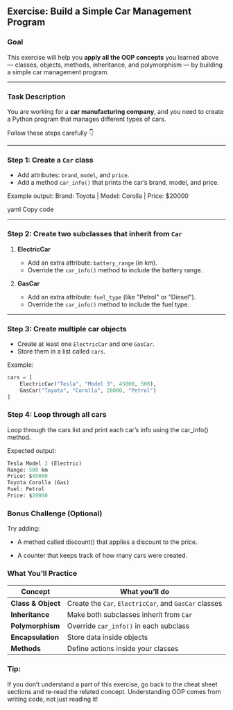 ## Exercise: Build a Simple Car Management Program

### Goal
This exercise will help you **apply all the OOP concepts** you learned above — classes, objects, methods, inheritance, and polymorphism — by building a simple car management program.

---

### Task Description

You are working for a **car manufacturing company**, and you need to create a Python program that manages different types of cars.

Follow these steps carefully 👇

---

### Step 1: Create a `Car` class  
- Add attributes: `brand`, `model`, and `price`.  
- Add a method `car_info()` that prints the car’s brand, model, and price.

Example output:
Brand: Toyota | Model: Corolla | Price: $20000

yaml
Copy code

---

### Step 2: Create two subclasses that inherit from `Car`
1. **ElectricCar**  
   - Add an extra attribute: `battery_range` (in km).  
   - Override the `car_info()` method to include the battery range.

2. **GasCar**  
   - Add an extra attribute: `fuel_type` (like "Petrol" or "Diesel").  
   - Override the `car_info()` method to include the fuel type.

---

### Step 3: Create multiple car objects
- Create at least one `ElectricCar` and one `GasCar`.  
- Store them in a list called `cars`.

Example:


``` python
cars = [
    ElectricCar("Tesla", "Model 3", 45000, 500),
    GasCar("Toyota", "Corolla", 20000, "Petrol")
]
```

### Step 4: Loop through all cars
Loop through the cars list and print each car’s info using the car_info() method.

Expected output:
``` python
Tesla Model 3 (Electric)
Range: 500 km
Price: $45000
Toyota Corolla (Gas)
Fuel: Petrol
Price: $20000
```

### Bonus Challenge (Optional)
Try adding:

- A method called discount() that applies a discount to the price.

- A counter that keeps track of how many cars were created.

### What You’ll Practice
| Concept            | What you’ll do                                        |
| ------------------ | ----------------------------------------------------- |
| **Class & Object** | Create the `Car`, `ElectricCar`, and `GasCar` classes |
| **Inheritance**    | Make both subclasses inherit from `Car`               |
| **Polymorphism**   | Override `car_info()` in each subclass                |
| **Encapsulation**  | Store data inside objects                             |
| **Methods**        | Define actions inside your classes                    |


### Tip:
If you don’t understand a part of this exercise, go back to the cheat sheet sections and re-read the related concept.
Understanding OOP comes from writing code, not just reading it!


